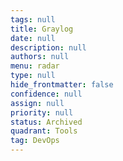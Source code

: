 ```yaml
---
tags: null
title: Graylog
date: null
description: null
authors: null
menu: radar
type: null
hide_frontmatter: false
confidence: null
assign: null
priority: null
status: Archived
quadrant: Tools
tag: DevOps
---
```


